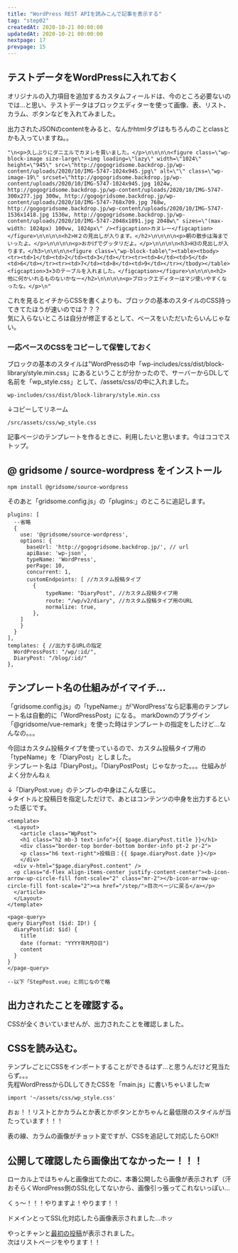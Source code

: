```yaml
---
title: "WordPress REST APIを読みこんで記事を表示する"
tag: "step02"
createdAt: 2020-10-21 00:00:00
updatedAt: 2020-10-21 00:00:00
nextpage: 17
prevpage: 15
---
```


## テストデータをWordPressに入れておく

オリジナルの入力項目を追加するカスタムフィールドは、今のところ必要ないのでは…と思い、テストデータはブロックエディターを使って画像、表、リスト、カラム、ボタンなどを入れてみました。

出力されたJSONのcontentをみると、なんかhtmlタグはもちろんのことclassとかも入っていますね。。

    "\n<p>久しぶりにダニエルでカヌレを買いました。</p>\n\n\n\n<figure class=\"wp-block-image size-large\"><img loading=\"lazy\" width=\"1024\" height=\"945\" src=\"http://gogogridsome.backdrop.jp/wp-content/uploads/2020/10/IMG-5747-1024x945.jpg\" alt=\"\" class=\"wp-image-19\" srcset=\"http://gogogridsome.backdrop.jp/wp-content/uploads/2020/10/IMG-5747-1024x945.jpg 1024w, http://gogogridsome.backdrop.jp/wp-content/uploads/2020/10/IMG-5747-300x277.jpg 300w, http://gogogridsome.backdrop.jp/wp-content/uploads/2020/10/IMG-5747-768x709.jpg 768w, http://gogogridsome.backdrop.jp/wp-content/uploads/2020/10/IMG-5747-1536x1418.jpg 1536w, http://gogogridsome.backdrop.jp/wp-content/uploads/2020/10/IMG-5747-2048x1891.jpg 2048w\" sizes=\"(max-width: 1024px) 100vw, 1024px\" /><figcaption>カヌレー</figcaption></figure>\n\n\n\n<h2>H２の見出しが入ります。</h2>\n\n\n\n<p>朝の散歩は海までいったよ。</p>\n\n\n\n<p>おかげでグッタリだよ。</p>\n\n\n\n<h3>H3の見出しが入ります。</h3>\n\n\n\n<figure class=\"wp-block-table\"><table><tbody><tr><td>1</td><td>2</td><td>3</td></tr><tr><td>4</td><td>5</td><td>6</td></tr><tr><td>7</td><td>8</td><td>9</td></tr></tbody></table><figcaption>3×3のテーブルを入れました。</figcaption></figure>\n\n\n\n<h2>他に何かいれるものないかなー</h2>\n\n\n\n<p>ブロックエディターはマジ使いやすくなったな。</p>\n"

これを見るとイチからCSSを書くよりも、ブロックの基本のスタイルのCSS持ってきてたほうが速いのでは？？？  
気に入らないところは自分が修正するとして、ベースをいただいたらいんじゃない。

### 一応ベースのCSSをコピーして保管しておく

ブロックの基本のスタイルは"WordPressの中「wp-includes/css/dist/block-library/style.min.css」にあるということが分かったので、サーバーからDLして名前を「wp_style.css」として、/assets/css/の中に入れました。

    wp-includes/css/dist/block-library/style.min.css

↓コピーしてリネーム

    /src/assets/css/wp_style.css

記事ページのテンプレートを作るときに、利用したいと思います。今はココでストップ。


## @ gridsome / source-wordpress をインストール

    npm install @gridsome/source-wordpress

そのあと「gridsome.config.js」の「plugins:」のところに追記します。

    plugins: [
      --省略
      {
        use: '@gridsome/source-wordpress',
        options: {
          baseUrl: 'http://gogogridsome.backdrop.jp/', // url
          apiBase: 'wp-json',
          typeName: 'WordPress',
          perPage: 10,
          concurrent: 1,
          customEndpoints: [ //カスタム投稿タイプ
            {
                typeName: "DiaryPost", //カスタム投稿タイプ用
                route: "/wp/v2/diary", //カスタム投稿タイプ用のURL
                normalize: true,
            },
        ]
        }
      }
    ],
    templates: { //出力するURLの指定
      WordPressPost: "/wp/:id/",
      DiaryPost: "/blog/:id/"
    },


## テンプレート名の仕組みがイマイチ…

「gridsome.config.js」の「typeName:」が'WordPress'なら記事用のテンプレート名は自動的に「WordPressPost」になる。
markDownのプラグイン「@gridsome/vue-remark」を使った時はテンプレートの指定をしたけど…なんなの。。。

今回はカスタム投稿タイプを使っているので、カスタム投稿タイプ用の「typeName」を「DiaryPost」としました。  
テンプレート名は「DiaryPost」。「DiaryPostPost」じゃなかった。。。仕組みがよく分かんねぇ

↓「DiaryPost.vue」のテンプレの中身はこんな感じ。  
↓タイトルと投稿日を指定しただけで、あとはコンテンツの中身を出力するといった感じです。

    <template>
      <Layout>
        <article class="WpPost">
        <h1 class="h2 mb-3 text-info">{{ $page.diaryPost.title }}</h1>
        <div class="border-top border-bottom border-info pt-2 pr-2">
        <p class="h6 text-right">投稿日：{{ $page.diaryPost.date }}</p>
        </div>
      <div v-html="$page.diaryPost.content" />
      <p class="d-flex align-items-center justify-content-center"><b-icon-arrow-up-circle-fill font-scale="2" class="mr-2"></b-icon-arrow-up-circle-fill font-scale="2"><a href="/step/">目次ページに戻る</a></p>
      </article>
      </Layout>
    </template>

    <page-query>
    query DiaryPost ($id: ID!) {
      diaryPost(id: $id) {
        title
        date (format: "YYYY年M月D日")
        content
      }
    }
    </page-query>

    --以下「StepPost.vue」と同じなので略

## 出力されたことを確認する。

CSSが全くきいていませんが、出力されたことを確認しました。

## CSSを読み込む。

テンプレごとにCSSをインポートすることができるはず…と思うんだけど見当たらず。。。  
先程WordPressからDLしてきたCSSを「main.js」に書いちゃいましたw

    import '~/assets/css/wp_style.css'

おぉ！！リストとかカラムとか表とかボタンとかちゃんと最低限のスタイルが当たっています！！！

表の線、カラムの画像がチョット変ですが、CSSを追記して対応したらOK!!

## 公開して確認したら画像出てなかったー！！！

ローカル上ではちゃんと画像出てたのに、本番公開したら画像が表示されず（汗  
おそらくWordPress側のSSL化してないから、画像引っ張ってこれないっぽい…

くぅ～！！！やりますよ！やります！！

ドメインとってSSL化対応したら画像表示されました…ホッ

やっとチャンと[最初の投稿](https://gogridsome.work/blog/24/)が表示されました。  
次はリストページをやります！！
